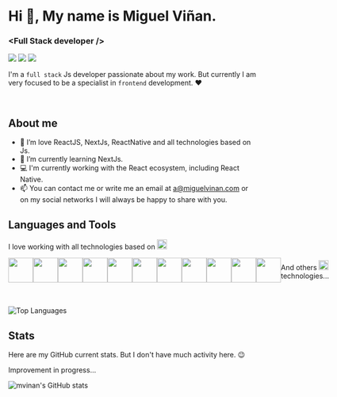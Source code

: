 # Hi 👋, My name is Miguel Viñan.

### \<Full Stack developer \/>

[![](https://img.shields.io/badge/-@mvinan-%23181717?style=flat-square&logo=github)](https://github.com/mvinan)
[![](https://img.shields.io/badge/-@MiguelVinan-%231DA1F2?style=flat-square&logo=twitter&logoColor=ffffff)](https://twitter.com/MiguelVinan)
[![](https://img.shields.io/badge/-Miguel%20Viñan-blue?style=flat-square&logo=Linkedin&logoColor=white&link=https://www.linkedin.com/in/daniaal-nadir/)](https://www.linkedin.com/in/miguelvinan/)

I'm a `full stack` Js developer passionate about my work. But currently I am very focused to be a specialist in `frontend` development. ❤️

<br />

## About me

- 👀 I’m love ReactJS, NextJs, ReactNative and all technologies based on Js.
- 🌱 I’m currently learning NextJs.
- 💻 I'm currently working with the React ecosystem, including React Native.
- 📫 You can contact me or write me an email at [a@miguelvinan.com](mailto:a@miguelvinan.com) or on my social networks I will always be happy to share with you.

## Languages and Tools

<span>I love working with all technologies based on <img src="https://cdn.jsdelivr.net/gh/devicons/devicon/icons/javascript/javascript-original.svg" width="20" height="20" /></span>

<div style="display: flex; align-items: center">
  <a href="https://reactjs.org/" target="_blank"><img src="https://cdn.svgporn.com/logos/react.svg" width="50" height="50" /></a>
  <a href="https://reactnative.dev/" target="_blank"><img src="https://cdn.svgporn.com/logos/react.svg" width="50" height="50" /></a>
  <a href="https://tanstack.com/query/v4" target="_blank"><img src="https://cdn.svgporn.com/logos/react-query-icon.svg" width="50" height="50" /></a>
  <a href="https://nextjs.org/" target="_blank"><img src="https://cdn.svgporn.com/logos/nextjs-icon.svg" width="50" height="50" /></a>
  <a href="https://nodejs.org/" target="_blank"><img src="https://cdn.svgporn.com/logos/nodejs-icon.svg" width="50" height="50" /></a>
  <a href="https://ghost.org/" target="_blank"><img src="https://cdn.svgporn.com/logos/ghost.svg" width="50" height="50" /></a>
  <a href="https://redux.js.org/" target="_blank"><img src="https://cdn.svgporn.com/logos/redux.svg" width="50" height="50" /></a>
  <a href="https://strapi.io/" target="_blank"><img src="https://cdn.svgporn.com/logos/strapi-icon.svg" width="50" height="50" /></a>
  <a href="https://graphql.org/" target="_blank"><img src="https://cdn.jsdelivr.net/gh/devicons/devicon/icons/graphql/graphql-plain-wordmark.svg"  width="50" height="50" /></a>
  <a href="https://www.figma.com/"><img src="https://cdn.svgporn.com/logos/figma.svg" width="50" height="50" /></a>
  <a href="https://www.docker.com/"><img src="https://cdn.jsdelivr.net/gh/devicons/devicon/icons/docker/docker-original-wordmark.svg" width="50" height="50" /></a>
  <div>
    <span>And others <img src="https://cdn.jsdelivr.net/gh/devicons/devicon/icons/javascript/javascript-original.svg" width="20" height="20" /> technologies...</span>
  </div>
</div>

<br />
<br />

![Top Languages](https://github-readme-stats-mvinan.vercel.app/api/top-langs/?username=mvinan&layout=compact&theme=radical)


## Stats

Here are my GitHub current stats. But I don't have much activity here. 😉

Improvement in progress...

![mvinan's GitHub stats](https://github-readme-stats-mvinan.vercel.app/api?username=mvinan&show_icons=true&theme=radical&count_private=true&hide=contribs)


<!---
mvinan/mvinan is a ✨ special ✨ repository because its `README.md` (this file) appears on your GitHub profile.
You can click the Preview link to take a look at your changes.
--->
